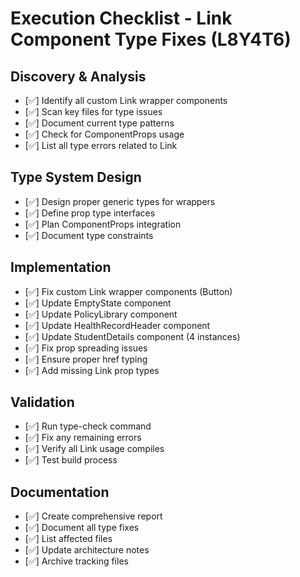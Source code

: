 # Execution Checklist - Link Component Type Fixes (L8Y4T6)

## Discovery & Analysis
- [✅] Identify all custom Link wrapper components
- [✅] Scan key files for type issues
- [✅] Document current type patterns
- [✅] Check for ComponentProps usage
- [✅] List all type errors related to Link

## Type System Design
- [✅] Design proper generic types for wrappers
- [✅] Define prop type interfaces
- [✅] Plan ComponentProps integration
- [✅] Document type constraints

## Implementation
- [✅] Fix custom Link wrapper components (Button)
- [✅] Update EmptyState component
- [✅] Update PolicyLibrary component
- [✅] Update HealthRecordHeader component
- [✅] Update StudentDetails component (4 instances)
- [✅] Fix prop spreading issues
- [✅] Ensure proper href typing
- [✅] Add missing Link prop types

## Validation
- [✅] Run type-check command
- [✅] Fix any remaining errors
- [✅] Verify all Link usage compiles
- [✅] Test build process

## Documentation
- [✅] Create comprehensive report
- [✅] Document all type fixes
- [✅] List affected files
- [✅] Update architecture notes
- [✅] Archive tracking files
